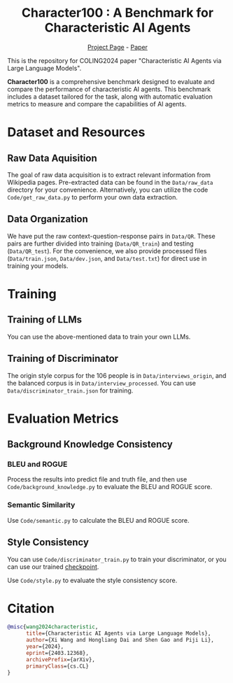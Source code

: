 <div align="center">
    <h1>Character100 : A Benchmark for Characteristic AI Agents</h1>
    <p>
      <a href="https://character100.github.io/">Project Page</a> - 
      <a href="https://arxiv.org/abs/2403.12368">Paper</a>
    </p>
</div>



This is the repository for COLING2024 paper "Characteristic AI Agents via Large Language Models". 

**Character100** is a comprehensive benchmark designed to evaluate and compare the performance of characteristic AI agents. This benchmark includes a dataset tailored for the task, along with automatic evaluation metrics to measure and compare the capabilities of AI agents.

# Dataset and Resources

## Raw Data Aquisition

The goal of raw data acquisition is to extract relevant information from Wikipedia pages. Pre-extracted data can be found in the `Data/raw_data` directory for your convenience. Alternatively, you can utilize the code `Code/get_raw_data.py` to perform your own data extraction.

## Data Organization

We have put the raw context-question-response pairs in `Data/QR`. These pairs are further divided into training (`Data/QR_train`) and testing (`Data/QR_test`). For the convenience, we also provide processed files (`Data/train.json`, `Data/dev.json`, and `Data/test.txt`) for direct use in training your models.

# Training

## Training of LLMs

You can use the above-mentioned data to train your own LLMs.

## Training of Discriminator

The origin style corpus for the 106 people is in `Data/interviews_origin`, and the balanced corpus is in `Data/interview_processed`. You can use `Data/discriminator_train.json` for training.

# Evaluation Metrics

## Background Knowledge Consistency

### BLEU and ROGUE

Process the results into predict file and truth file, and then use `Code/background_knowledge.py` to evaluate the BLEU and ROGUE score.

### Semantic Similarity

Use `Code/semantic.py` to calculate the BLEU and ROGUE score.

## Style Consistency

You can use `Code/discriminator_train.py` to train your discriminator, or you can use our trained [checkpoint](https://drive.google.com/drive/folders/1eQTA1-sp_bgFXWUHuYodvWcXrHQLiQph?usp=sharing).

Use `Code/style.py` to evaluate the style consistency score.

# Citation
```bibtex
@misc{wang2024characteristic,
      title={Characteristic AI Agents via Large Language Models}, 
      author={Xi Wang and Hongliang Dai and Shen Gao and Piji Li},
      year={2024},
      eprint={2403.12368},
      archivePrefix={arXiv},
      primaryClass={cs.CL}
}
```
